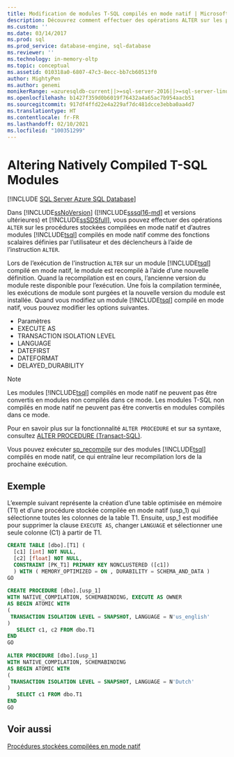 ```yaml
---
title: Modification de modules T-SQL compilés en mode natif | Microsoft Docs
description: Découvrez comment effectuer des opérations ALTER sur les procédures stockées compilées en mode natif et les modules Transact-SQL compilés en mode natif dans SQL Server et Azure SQL Database.
ms.custom: ''
ms.date: 03/14/2017
ms.prod: sql
ms.prod_service: database-engine, sql-database
ms.reviewer: ''
ms.technology: in-memory-oltp
ms.topic: conceptual
ms.assetid: 010318a0-6807-47c3-8ecc-bb7cb60513f0
author: MightyPen
ms.author: genemi
monikerRange: =azuresqldb-current||>=sql-server-2016||>=sql-server-linux-2017||=azuresqldb-mi-current
ms.openlocfilehash: b1427f359d0b6019f76432a4a65ac7b954aacb51
ms.sourcegitcommit: 917df4ffd22e4a229af7dc481dcce3ebba0aa4d7
ms.translationtype: HT
ms.contentlocale: fr-FR
ms.lasthandoff: 02/10/2021
ms.locfileid: "100351299"
---
```

# <a name="altering-natively-compiled-t-sql-modules"></a>Altering Natively Compiled T-SQL Modules
[!INCLUDE [SQL Server Azure SQL Database](../../includes/applies-to-version/sql-asdb.md)]

Dans [!INCLUDE[ssNoVersion](../../includes/ssnoversion-md.md)] ([!INCLUDE[sssql16-md](../../includes/sssql16-md.md)] et versions ultérieures) et [!INCLUDE[ssSDSfull](../../includes/sssdsfull-md.md)], vous pouvez effectuer des opérations `ALTER` sur les procédures stockées compilées en mode natif et d’autres modules [!INCLUDE[tsql](../../includes/tsql-md.md)] compilés en mode natif comme des fonctions scalaires définies par l’utilisateur et des déclencheurs à l’aide de l’instruction `ALTER`.  
  
Lors de l’exécution de l’instruction `ALTER` sur un module [!INCLUDE[tsql](../../includes/tsql-md.md)] compilé en mode natif, le module est recompilé à l’aide d’une nouvelle définition. Quand la recompilation est en cours, l’ancienne version du module reste disponible pour l’exécution. Une fois la compilation terminée, les exécutions de module sont purgées et la nouvelle version du module est installée. Quand vous modifiez un module [!INCLUDE[tsql](../../includes/tsql-md.md)] compilé en mode natif, vous pouvez modifier les options suivantes.  
  
-   Paramètres  
-   EXECUTE AS  
-   TRANSACTION ISOLATION LEVEL  
-   LANGUAGE  
-   DATEFIRST  
-   DATEFORMAT  
-   DELAYED_DURABILITY  
  
> [!NOTE]  
> Les modules [!INCLUDE[tsql](../../includes/tsql-md.md)] compilés en mode natif ne peuvent pas être convertis en modules non compilés dans ce mode. Les modules T-SQL non compilés en mode natif ne peuvent pas être convertis en modules compilés dans ce mode.  
  
Pour en savoir plus sur la fonctionnalité `ALTER PROCEDURE` et sur sa syntaxe, consultez [ALTER PROCEDURE &#40;Transact-SQL&#41;](../../t-sql/statements/alter-procedure-transact-sql.md).  
  
Vous pouvez exécuter [sp_recompile](../../relational-databases/system-stored-procedures/sp-recompile-transact-sql.md) sur des modules [!INCLUDE[tsql](../../includes/tsql-md.md)] compilés en mode natif, ce qui entraîne leur recompilation lors de la prochaine exécution.  
  
## <a name="example"></a>Exemple  
L’exemple suivant représente la création d’une table optimisée en mémoire (T1) et d’une procédure stockée compilée en mode natif (usp_1) qui sélectionne toutes les colonnes de la table T1. Ensuite, usp_1 est modifiée pour supprimer la clause `EXECUTE AS`, changer `LANGUAGE` et sélectionner une seule colonne (C1) à partir de T1.  
  
```sql  
CREATE TABLE [dbo].[T1] (  
  [c1] [int] NOT NULL,  
  [c2] [float] NOT NULL,  
  CONSTRAINT [PK_T1] PRIMARY KEY NONCLUSTERED ([c1])  
  ) WITH ( MEMORY_OPTIMIZED = ON , DURABILITY = SCHEMA_AND_DATA )  
GO  
  
CREATE PROCEDURE [dbo].[usp_1]  
WITH NATIVE_COMPILATION, SCHEMABINDING, EXECUTE AS OWNER  
AS BEGIN ATOMIC WITH  
(  
 TRANSACTION ISOLATION LEVEL = SNAPSHOT, LANGUAGE = N'us_english'  
)  
   SELECT c1, c2 FROM dbo.T1  
END  
GO  
  
ALTER PROCEDURE [dbo].[usp_1]  
WITH NATIVE_COMPILATION, SCHEMABINDING  
AS BEGIN ATOMIC WITH  
(  
 TRANSACTION ISOLATION LEVEL = SNAPSHOT, LANGUAGE = N'Dutch'  
)  
   SELECT c1 FROM dbo.T1  
END  
GO    
```   
  
## <a name="see-also"></a>Voir aussi  
 [Procédures stockées compilées en mode natif](./a-guide-to-query-processing-for-memory-optimized-tables.md)
